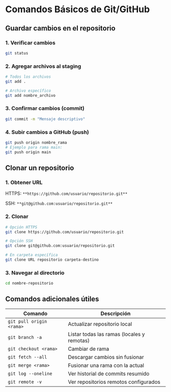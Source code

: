 # Comandos Básicos de Git/GitHub

## Guardar cambios en el repositorio

### 1. Verificar cambios
```bash
git status
```

### 2. Agregar archivos al staging
```bash
# Todos los archivos
git add .

# Archivo específico
git add nombre_archivo
```

### 3. Confirmar cambios (commit)
```bash
git commit -m "Mensaje descriptivo"
```

### 4. Subir cambios a GitHub (push)
```bash
git push origin nombre_rama
# Ejemplo para rama main:
git push origin main
```

## Clonar un repositorio

### 1. Obtener URL
HTTPS: `**https://github.com/usuario/repositorio.git**`

SSH: `**git@github.com:usuario/repositorio.git**`

### 2. Clonar
```bash
# Opción HTTPS
git clone https://github.com/usuario/repositorio.git

# Opción SSH
git clone git@github.com:usuario/repositorio.git

# En carpeta específica
git clone URL repositorio carpeta-destino
```

### 3. Navegar al directorio
```bash
cd nombre-repositorio
```

## Comandos adicionales útiles

| Comando                     | Descripción                          |
|-----------------------------|--------------------------------------|
| `git pull origin <rama>`     | Actualizar repositorio local         |
| `git branch -a`              | Listar todas las ramas (locales y remotas) |
| `git checkout <rama>`        | Cambiar de rama                      |
| `git fetch --all`            | Descargar cambios sin fusionar       |
| `git merge <rama>`           | Fusionar una rama con la actual      |
| `git log --oneline`          | Ver historial de commits resumido    |
| `git remote -v`              | Ver repositorios remotos configurados |